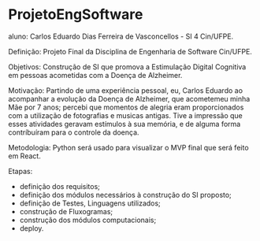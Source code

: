 # ProjetoEngSoftware

aluno: Carlos Eduardo Dias Ferreira de Vasconcellos - SI 4 Cin/UFPE.

Definição:
Projeto Final da Disciplina de Engenharia de Software Cin/UFPE.

Objetivos:
Construção de SI que promova a Estimulação Digital Cognitiva em pessoas acometidas com a Doença de Alzheimer.

Motivação:
Partindo de uma experiência pessoal, eu, Carlos Eduardo ao acompanhar a evolução da Doença de Alzheimer, que acometemeu minha Mãe por 7 anos;
percebi que momentos de alegria eram proporcionados com a utilização de fotografias e musicas antigas.
Tive a impressão que esses atividades geravam estímulos à sua memória, e de alguma forma contríbuíram para o controle da doença.

Metodologia:
Python será usado para visualizar o MVP final que será feito em React.

Etapas:
- definição dos requisitos;
- definição dos módulos necessários à construção do SI proposto;
- definição de Testes, Linguagens utilizados;
- construção de Fluxogramas;
- construção dos módulos computacionais;
- deploy.



